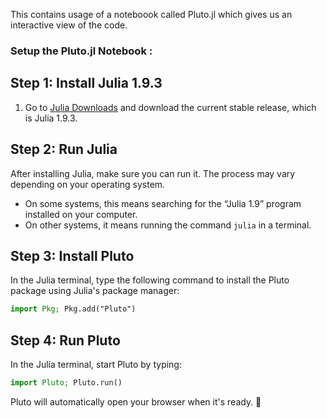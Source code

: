 This contains usage of a noteboook called Pluto.jl which gives us an interactive view of the code.
### Setup the Pluto.jl Notebook : 

## Step 1: Install Julia 1.9.3

1. Go to [Julia Downloads](https://julialang.org/downloads) and download the current stable release, which is Julia 1.9.3.

## Step 2: Run Julia

After installing Julia, make sure you can run it. The process may vary depending on your operating system.

- On some systems, this means searching for the “Julia 1.9” program installed on your computer.
- On other systems, it means running the command `julia` in a terminal.

## Step 3: Install Pluto

In the Julia terminal, type the following command to install the Pluto package using Julia's package manager:

```julia
import Pkg; Pkg.add("Pluto")
```
## Step 4: Run Pluto

In the Julia terminal, start Pluto by typing:
```julia
import Pluto; Pluto.run()
```
Pluto will automatically open your browser when it's ready. 🎉

